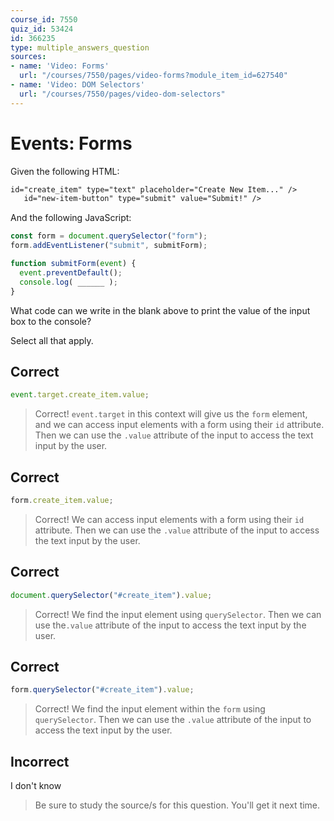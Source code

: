 ```yaml
---
course_id: 7550
quiz_id: 53424
id: 366235
type: multiple_answers_question
sources:
- name: 'Video: Forms'
  url: "/courses/7550/pages/video-forms?module_item_id=627540"
- name: 'Video: DOM Selectors'
  url: "/courses/7550/pages/video-dom-selectors"
---
```


# Events: Forms

Given the following HTML:

```html
id="create_item" type="text" placeholder="Create New Item..." />
   id="new-item-button" type="submit" value="Submit!" />
```

And the following JavaScript:

```javascript
const form = document.querySelector("form");
form.addEventListener("submit", submitForm);

function submitForm(event) {
  event.preventDefault();
  console.log( ______ );
}
```

What code can we write in the blank above to print the value of the input box to
the console?

Select all that apply.

## Correct

```javascript
event.target.create_item.value;
```

> Correct! `event.target` in this context will give us the `form` element, and we
> can access input elements with a form using their `id` attribute. Then we can
> use the `.value` attribute of the input to access the text input by the user.

## Correct

```javascript
form.create_item.value;
```

> Correct! We can access input elements with a form using their `id` attribute.
> Then we can use the `.value` attribute of the input to access the text input by
> the user.

## Correct

```javascript
document.querySelector("#create_item").value;
```

> Correct! We find the input element using `querySelector`. Then we can use
> the`.value` attribute of the input to access the text input by the user.

## Correct

```javascript
form.querySelector("#create_item").value;
```

> Correct! We find the input element within the `form` using `querySelector`. Then
> we can use the `.value` attribute of the input to access the text input by the
> user.

## Incorrect

I don't know

> Be sure to study the source/s for this question. You'll get it next time.
